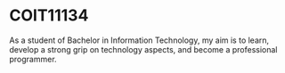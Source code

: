 # COIT11134
As a student of Bachelor in Information Technology, my aim is to learn, develop a strong grip on technology aspects, and become a professional programmer.
